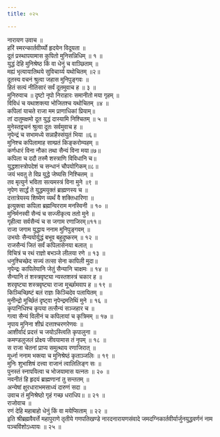 ```yaml
---
title: ०२५

---
```

नारायण उवाच ॥  
हरिं स्मरन्कार्तवीर्य्यो हृदयेन विदूयता ॥  
दूतं प्रस्थापयामास कुपितो मुनिसन्निधिम् ॥ १ ॥  
युद्धं देहि मुनिश्रेष्ठ किं वा धेनुं च वाञ्छिताम् ॥  
मह्यं भृत्यायातिथये सुविचार्य्य यथोचितम् ॥२॥  
दूतस्य वचनं श्रुत्वा जहास मुनिपुङ्गवः ॥  
हितं सत्यं नीतिसारं सर्वं दूतमुवाच ह ॥ ३ ॥  
मुनिरुवाच ॥ दृष्टो नृपो निराहारः समानीतो मया गृहम् ॥  
विविधं च यथाशक्त्या भोजितश्च यथोचितम् ॥४ ॥  
कपिलां याचते राजा मम प्राणाधिकां प्रियाम्॥  
तां दातुमक्षमो दूत युद्धं दास्यामि निश्चितम् ॥ ५ ॥  
मुनेस्तद्वचनं श्रुत्वा दूतः सर्वमुवाच ह ॥  
नृपेन्द्रं च सभामध्ये सन्नाहैस्संयुतं भिया ॥६॥  
मुनिश्च कपिलामाह साम्प्रतं किङ्करोम्यहम् ॥  
कर्णधारं विना नौका तथा सैन्यं विना मया॥७॥  
कपिला च ददौ तस्मै शस्त्राणि विविधानि च॥  
युद्धशास्त्रोपदेशं च सन्धानं चौपयोगिकम्॥८॥  
जयं भवतु ते विप्र युद्धे जेष्यसि निश्चितम् ॥  
तव मृत्युर्न भविता सत्यमस्त्रं विना मुने ॥९ ॥  
नृपेण सार्द्धं ते युद्धमयुक्तं ब्राह्मणस्य च ॥  
दत्तात्रेयस्य शिष्येण व्यर्थं वै शक्तिधारिणा ॥  
इत्युक्त्वा कपिला ब्रह्मन्विरराम मनस्विनी ॥ १० ॥  
मुनिर्मनस्वी सैन्यं च सज्जीकृत्य ततो मुने ॥  
गृहीत्वा सर्वसैन्यं च स जगाम रणाजिरम्॥११॥  
राजा जगाम युद्धाय ननाम मुनिपुङ्गवम् ॥  
उभयोः सैन्ययोर्युद्धं बभूव बहुदुष्करम् ॥ १२ ॥  
राजसैन्यं जितं सर्वं कपिलासेनया बलात् ॥  
विचित्रं च रथं राज्ञो बभञ्जे लीलया रणे ॥ १३ ॥  
धनुश्चिच्छेद सज्यं तत्सा सेना कापिली मुदा॥  
नृपेन्द्रः कापिलेयानि जेतुं सैन्यानि चाक्षमः ॥ १४ ॥  
सैन्यानि तं शस्त्रवृष्ट्या न्यस्तशस्त्रं चकार ह ॥  
शरवृष्ट्या शस्त्रवृष्ट्या राजा मूर्च्छामवाप ह ॥ १९ ॥  
किञ्चिच्छिष्टं बलं राज्ञः किञ्चिदेव पलायितम् ॥  
मुनीन्द्रो मूर्च्छितं दृष्ट्वा नृपेन्द्रमतिथिं मुने ॥ १६ ॥  
कृपानिधिश्च कृपया तत्सैन्यं सञ्जहार च ॥  
गत्वा सैन्यं विलीनं च कपिलायां च कृत्रिमम् ॥ १७ ॥  
नृपाय मुनिना शीघ्रं दत्ताश्चरणरेणवः ॥  
आशीर्वादं प्रदत्तं च जयोऽस्त्विति कृपालुना ॥  
कमण्डलुजलं प्रोक्ष्य जीवयामास तं नृपम् ॥ १८ ॥  
स राजा चेतनां प्राप्य समुत्थाय रणाजिरात् ॥  
मूर्ध्ना ननाम भक्त्या च मुनिश्रेष्ठं कृताञ्जलिः ॥ १९ ॥  
मुनिः शुभाशिषं दत्त्वा राजानं त्वालिलिङ्ग सः ॥  
पुनस्तं स्नापयित्वा च भोजयामास यत्नतः ॥ २० ॥  
नवनीतं हि हृदयं ब्राह्मणानां तु सन्ततम् ॥  
अन्येषां क्षुरधाराभमसाध्यं दारुणं सदा ॥  
उवाच तं मुनिश्रेष्ठो गृहं गच्छ धराधिप॥ ॥ २१ ॥  
राजोवाच ॥  
रणं देहि महाबाहो धेनुं किं वा मयेप्सिताम् ॥ २२ ॥  
इति श्रीब्रह्मवैवर्त्ते महापुराणे तृतीये गणपतिखण्डे नारदनारायणसंवादे जमदग्निकार्तवीर्यार्जुनयुद्धवर्णनं नाम पञ्चविंशोऽध्यायः ॥ २५ ॥